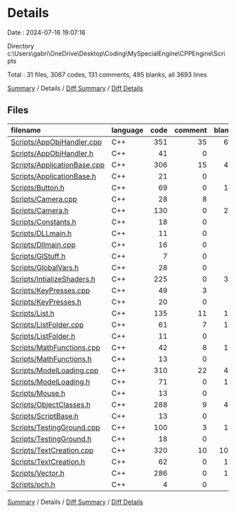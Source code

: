 # Details

Date : 2024-07-16 19:07:16

Directory c:\\Users\\gabri\\OneDrive\\Desktop\\Coding\\MySpecialEngine\\CPPEngine\\Scripts

Total : 31 files,  3067 codes, 131 comments, 495 blanks, all 3693 lines

[Summary](results.md) / Details / [Diff Summary](diff.md) / [Diff Details](diff-details.md)

## Files
| filename | language | code | comment | blank | total |
| :--- | :--- | ---: | ---: | ---: | ---: |
| [Scripts/AppObjHandler.cpp](/Scripts/AppObjHandler.cpp) | C++ | 351 | 35 | 61 | 447 |
| [Scripts/AppObjHandler.h](/Scripts/AppObjHandler.h) | C++ | 41 | 0 | 4 | 45 |
| [Scripts/ApplicationBase.cpp](/Scripts/ApplicationBase.cpp) | C++ | 306 | 15 | 42 | 363 |
| [Scripts/ApplicationBase.h](/Scripts/ApplicationBase.h) | C++ | 21 | 0 | 5 | 26 |
| [Scripts/Button.h](/Scripts/Button.h) | C++ | 69 | 0 | 11 | 80 |
| [Scripts/Camera.cpp](/Scripts/Camera.cpp) | C++ | 28 | 8 | 2 | 38 |
| [Scripts/Camera.h](/Scripts/Camera.h) | C++ | 130 | 0 | 20 | 150 |
| [Scripts/Constants.h](/Scripts/Constants.h) | C++ | 18 | 0 | 2 | 20 |
| [Scripts/DLLmain.h](/Scripts/DLLmain.h) | C++ | 11 | 0 | 3 | 14 |
| [Scripts/Dllmain.cpp](/Scripts/Dllmain.cpp) | C++ | 16 | 0 | 1 | 17 |
| [Scripts/GlStuff.h](/Scripts/GlStuff.h) | C++ | 7 | 0 | 1 | 8 |
| [Scripts/GlobalVars.h](/Scripts/GlobalVars.h) | C++ | 28 | 0 | 1 | 29 |
| [Scripts/IntializeShaders.h](/Scripts/IntializeShaders.h) | C++ | 225 | 0 | 39 | 264 |
| [Scripts/KeyPresses.cpp](/Scripts/KeyPresses.cpp) | C++ | 49 | 3 | 5 | 57 |
| [Scripts/KeyPresses.h](/Scripts/KeyPresses.h) | C++ | 20 | 0 | 1 | 21 |
| [Scripts/List.h](/Scripts/List.h) | C++ | 135 | 11 | 13 | 159 |
| [Scripts/ListFolder.cpp](/Scripts/ListFolder.cpp) | C++ | 61 | 7 | 12 | 80 |
| [Scripts/ListFolder.h](/Scripts/ListFolder.h) | C++ | 11 | 0 | 5 | 16 |
| [Scripts/MathFunctions.cpp](/Scripts/MathFunctions.cpp) | C++ | 42 | 8 | 13 | 63 |
| [Scripts/MathFunctions.h](/Scripts/MathFunctions.h) | C++ | 13 | 0 | 2 | 15 |
| [Scripts/ModelLoading.cpp](/Scripts/ModelLoading.cpp) | C++ | 310 | 22 | 43 | 375 |
| [Scripts/ModelLoading.h](/Scripts/ModelLoading.h) | C++ | 71 | 0 | 11 | 82 |
| [Scripts/Mouse.h](/Scripts/Mouse.h) | C++ | 13 | 0 | 4 | 17 |
| [Scripts/ObjectClasses.h](/Scripts/ObjectClasses.h) | C++ | 288 | 9 | 47 | 344 |
| [Scripts/ScriptBase.h](/Scripts/ScriptBase.h) | C++ | 13 | 0 | 1 | 14 |
| [Scripts/TestingGround.cpp](/Scripts/TestingGround.cpp) | C++ | 100 | 3 | 15 | 118 |
| [Scripts/TestingGround.h](/Scripts/TestingGround.h) | C++ | 18 | 0 | 4 | 22 |
| [Scripts/TextCreation.cpp](/Scripts/TextCreation.cpp) | C++ | 320 | 10 | 101 | 431 |
| [Scripts/TextCreation.h](/Scripts/TextCreation.h) | C++ | 62 | 0 | 13 | 75 |
| [Scripts/Vector.h](/Scripts/Vector.h) | C++ | 286 | 0 | 11 | 297 |
| [Scripts/pch.h](/Scripts/pch.h) | C++ | 4 | 0 | 2 | 6 |

[Summary](results.md) / Details / [Diff Summary](diff.md) / [Diff Details](diff-details.md)